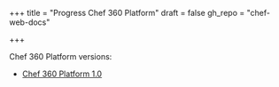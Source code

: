 +++
title = "Progress Chef 360 Platform"
draft = false
gh_repo = "chef-web-docs"

+++

Chef 360 Platform versions:

- [Chef 360 Platform 1.0](/360/1.0/)
